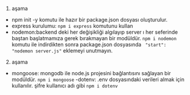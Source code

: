 1. aşama
 - npm init -y   komutu ile hazır bir package.json dosyası oluşturulur.
 - express kurulumu: `npm i express` komutunu kullan
 - nodemon:backend deki her değişikliği algılayıp server ı her seferinde baştan başlatmamıza gerek bırakmayan bir modüldür. `npm i nodemon` komutu ile indirdikten sonra package.json dosyasında ` "start": "nodemon server.js"` eklemeyi unutmayın.
2. aşama
- mongoose: mongodb ile node.js projesini bağlantısını sağlayan bir modüldür. `npm i mongoose`
-dotenv: .env dosyasındaki verileri almak için kullanılır. şifre kullanıcı adı gibi `npm i dotenv`



